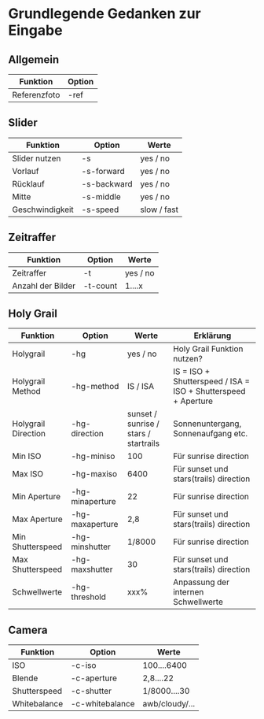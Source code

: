 # Grundlegende Gedanken zur Eingabe

## Allgemein
Funktion | Option
---------|--------
Referenzfoto | -ref

## Slider
Funktion | Option | Werte
---------|--------|------
Slider nutzen | -s | yes / no
Vorlauf | -s-forward | yes / no
Rücklauf | -s-backward | yes / no
Mitte | -s-middle | yes / no
Geschwindigkeit | -s-speed | slow / fast

## Zeitraffer
Funktion | Option | Werte
---------|--------|------
Zeitraffer | -t | yes / no
Anzahl der Bilder | -t-count | 1....x

## Holy Grail
Funktion | Option | Werte | Erklärung
---------|--------|-------|----------
Holygrail | -hg | yes / no | Holy Grail Funktion nutzen?
Holygrail Method | -hg-method | IS / ISA | IS = ISO + Shutterspeed / ISA = ISO + Shutterspeed + Aperture
Holygrail Direction | -hg-direction | sunset / sunrise / stars / startrails | Sonnenuntergang, Sonnenaufgang etc.
Min ISO | -hg-miniso | 100 | Für sunrise direction
Max ISO | -hg-maxiso | 6400 | Für sunset und stars(trails) direction
Min Aperture | -hg-minaperture | 22 | Für sunrise direction
Max Aperture | -hg-maxaperture | 2,8 | Für sunset und stars(trails) direction
Min Shutterspeed | -hg-minshutter | 1/8000 | Für sunrise direction
Max Shutterspeed | -hg-maxshutter | 30 | Für sunset und stars(trails) direction
Schwellwerte | -hg-threshold | xxx% | Anpassung der internen Schwellwerte

## Camera
Funktion | Option | Werte
---------|--------|------
ISO | -c-iso | 100....6400
Blende | -c-aperture | 2,8....22
Shutterspeed | -c-shutter | 1/8000....30
Whitebalance | -c-whitebalance | awb/cloudy/...
